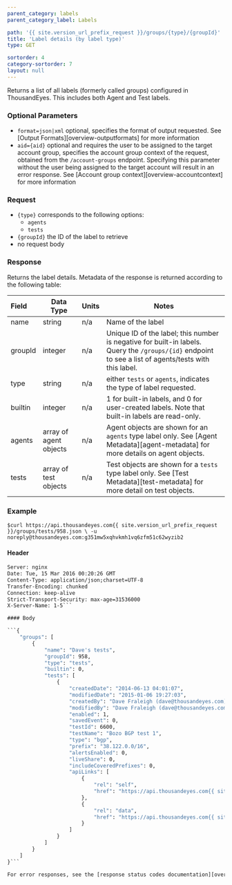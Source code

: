 ```yaml
---
parent_category: labels
parent_category_label: Labels

path: '{{ site.version_url_prefix_request }}/groups/{type}/{groupId}'
title: 'Label details (by label type)'
type: GET

sortorder: 4
category-sortorder: 7
layout: null
---
```


Returns a list of all labels (formerly called groups) configured in ThousandEyes.  This includes both Agent and Test labels.

### Optional Parameters

* `format=json|xml` optional, specifies the format of output requested.  See [Output Formats][overview-outputformats] for more information
* `aid={aid}` optional and requires the user to be assigned to the target account group, specifies the account group context of the request, obtained from the `/account-groups` endpoint.  Specifying this parameter without the user being assigned to the target account will result in an error response. See [Account group context][overview-accountcontext] for more information

### Request

* `{type}` corresponds to the following options:
  * `agents`
  * `tests`
* `{groupId}` the ID of the label to retrieve
* no request body

### Response

Returns the label details.  Metadata of the response is returned according to the following table:

Field | Data Type | Units | Notes
:------------|-------------|-------------|-------------|
name | string | n/a | Name of the label
groupId | integer | n/a | Unique ID of the label; this number is negative for built-in labels.  Query the `/groups/{id}` endpoint to see a list of agents/tests with this label.
type | string | n/a | either `tests` or `agents`, indicates the type of label requested.
builtin | integer | n/a | 1 for built-in labels, and 0 for user-created labels.  Note that built-in labels are read-only.
agents | array of agent objects | n/a | Agent objects are shown for an `agents` type label only.  See [Agent Metadata][agent-metadata] for more details on agent objects.
tests | array of test objects | n/a | Test objects are shown for a `tests` type label only.  See [Test Metadata][test-metadata] for more detail on test objects.

### Example

`$curl https://api.thousandeyes.com{{ site.version_url_prefix_request }}/groups/tests/958.json \
  -u noreply@thousandeyes.com:g351mw5xqhvkmh1vq6zfm51c62wyzib2`

#### Header

```HTTP/1.1 200 OK
Server: nginx
Date: Tue, 15 Mar 2016 00:20:26 GMT
Content-Type: application/json;charset=UTF-8
Transfer-Encoding: chunked
Connection: keep-alive
Strict-Transport-Security: max-age=31536000
X-Server-Name: 1-5```

#### Body

```{
    "groups": [
        {
            "name": "Dave's tests",
            "groupId": 958,
            "type": "tests",
            "builtin": 0,
            "tests": [
                {
                    "createdDate": "2014-06-13 04:01:07",
                    "modifiedDate": "2015-01-06 19:27:03",
                    "createdBy": "Dave Fraleigh (dave@thousandeyes.com)",
                    "modifiedBy": "Dave Fraleigh (dave@thousandeyes.com)",
                    "enabled": 1,
                    "savedEvent": 0,
                    "testId": 6600,
                    "testName": "Bozo BGP test 1",
                    "type": "bgp",
                    "prefix": "38.122.0.0/16",
                    "alertsEnabled": 0,
                    "liveShare": 0,
                    "includeCoveredPrefixes": 0,
                    "apiLinks": [
                        {
                            "rel": "self",
                            "href": "https://api.thousandeyes.com{{ site.version_url_prefix_response }}/tests/6600"
                        },
                        {
                            "rel": "data",
                            "href": "https://api.thousandeyes.com{{ site.version_url_prefix_response }}/net/bgp-metrics/6600"
                        }
                    ]
                }
            ]
        }
    ]
}```

For error responses, see the [response status codes documentation][overview-responsestatuscodes].

